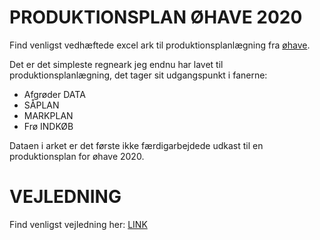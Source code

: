 # PRODUKTIONSPLAN ØHAVE 2020

Find venligst vedhæftede excel ark til produktionsplanlægning fra [øhave](http://ohave.dk).

Det er det simpleste regneark jeg endnu har lavet til produktionsplanlægning, det tager sit udgangspunkt i fanerne:

- Afgrøder DATA
- SÅPLAN
- MARKPLAN
- Frø INDKØB

Dataen i arket er det første ikke færdigarbejdede udkast til en produktionsplan for øhave 2020.

# VEJLEDNING

Find venligst vejledning her: [LINK](https://www.notion.so/ohave/VEJLEDNING-PRODUKTIONSPLAN-b95905b41d6c4589a8e79f6a3f30d75c)
